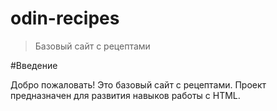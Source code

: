 # odin-recipes

>Базовый сайт с рецептами

#Введение

Добро пожаловать! Это базовый сайт с рецептами. Проект предназначен для развития навыков работы с HTML.
